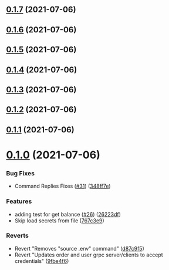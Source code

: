 ## [0.1.7](https://github.com/aufacicenta/rapydbot/compare/wallet-0.1.6...wallet-0.1.7) (2021-07-06)



## [0.1.6](https://github.com/aufacicenta/rapydbot/compare/wallet-0.1.5...wallet-0.1.6) (2021-07-06)



## [0.1.5](https://github.com/aufacicenta/rapydbot/compare/wallet-0.1.4...wallet-0.1.5) (2021-07-06)



## [0.1.4](https://github.com/aufacicenta/rapydbot/compare/wallet-0.1.3...wallet-0.1.4) (2021-07-06)



## [0.1.3](https://github.com/aufacicenta/rapydbot/compare/wallet-0.1.2...wallet-0.1.3) (2021-07-06)



## [0.1.2](https://github.com/aufacicenta/rapydbot/compare/wallet-0.1.1...wallet-0.1.2) (2021-07-06)



## [0.1.1](https://github.com/aufacicenta/rapydbot/compare/wallet-0.1.0...wallet-0.1.1) (2021-07-06)



# [0.1.0](https://github.com/aufacicenta/rapydbot/compare/9fbe4f60a3bc5446fc81af2fb3837893f0bb1262...wallet-0.1.0) (2021-07-06)


### Bug Fixes

* Command Replies Fixes ([#31](https://github.com/aufacicenta/rapydbot/issues/31)) ([348ff7e](https://github.com/aufacicenta/rapydbot/commit/348ff7e712f2a245ad45d88307d8f57c3e4b5eb1))


### Features

* adding test for get balance ([#26](https://github.com/aufacicenta/rapydbot/issues/26)) ([26223df](https://github.com/aufacicenta/rapydbot/commit/26223df2c02c69ac74e516e6ecf4257337a71dd7))
* Skip load secrets from file ([767c3e9](https://github.com/aufacicenta/rapydbot/commit/767c3e9d0f9bbe4b8474d40a6ac1df6a30ca56bd))


### Reverts

* Revert "Removes "source .env" command" ([d87c9f5](https://github.com/aufacicenta/rapydbot/commit/d87c9f59b84d14b49e7ad881b4a1110a6a91beaa))
* Revert "Updates order and user grpc server/clients to accept credentials" ([9fbe4f6](https://github.com/aufacicenta/rapydbot/commit/9fbe4f60a3bc5446fc81af2fb3837893f0bb1262))



